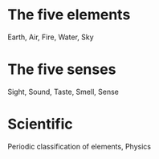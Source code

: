 # The five elements
Earth, Air, Fire, Water, Sky
# The five senses
Sight, Sound, Taste, Smell, Sense
# Scientific
Periodic classification of elements, Physics